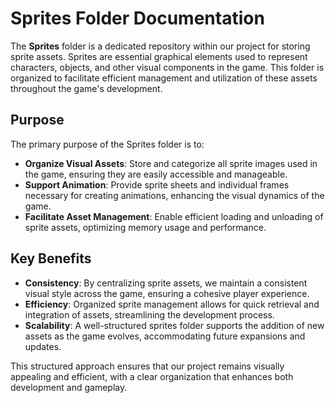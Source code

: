 # Sprites Folder Documentation

The **Sprites** folder is a dedicated repository within our project for storing sprite assets. Sprites are essential graphical elements used to represent characters, objects, and other visual components in the game. This folder is organized to facilitate efficient management and utilization of these assets throughout the game's development.

## Purpose

The primary purpose of the Sprites folder is to:

- **Organize Visual Assets**: Store and categorize all sprite images used in the game, ensuring they are easily accessible and manageable.
- **Support Animation**: Provide sprite sheets and individual frames necessary for creating animations, enhancing the visual dynamics of the game.
- **Facilitate Asset Management**: Enable efficient loading and unloading of sprite assets, optimizing memory usage and performance.

## Key Benefits

- **Consistency**: By centralizing sprite assets, we maintain a consistent visual style across the game, ensuring a cohesive player experience.
- **Efficiency**: Organized sprite management allows for quick retrieval and integration of assets, streamlining the development process.
- **Scalability**: A well-structured sprites folder supports the addition of new assets as the game evolves, accommodating future expansions and updates.

This structured approach ensures that our project remains visually appealing and efficient, with a clear organization that enhances both development and gameplay.
